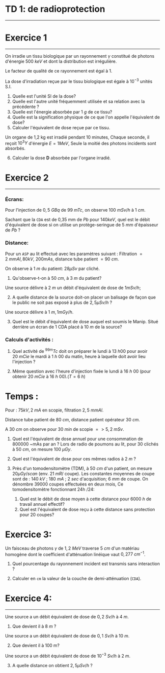# TD 1: de radioprotection
------------------------

# Exercice 1
------------------------

On irradie un tissu biologique par un rayonnement $\gamma$ constitué de photons d'énergie $500~keV$ et dont la distribution est irrégulière.

Le facteur de qualité de ce rayonnement est égal à 1.

La dose d'irradiation reçue par le tissu biologique est égale à $10^{-3}$ unités S.I.

1. Quelle est l'unité SI de la dose?
2. Quelle est l'autre unité fréquemment utilisée et sa relation avec la précédente ?
3. Quelle est l'énergie absorbée par $1 ~g$ de ce tissu?
4. Quelle est la signification physique de ce que l'on appelle l'équivalent de dose?
5. Calculer l'équivalent de dose reçue par ce tissu.

Un organe de 1,2 kg est irradié pendant 10 minutes, Chaque seconde, il reçoit $10^{3} Y$ d'énergie $E=1 MeV$, Seule la moitié des photons incidents sont absorbés.

6. Calculer la dose $\mathbf{D}$ absorbée par l'organe irradié.


# Exercice 2
---------------

### Écrans:

Pour l'injection de $0,5~GBq$ de $99~mTc$, on observe $100~mSv/h$ à $1 ~cm$.

Sachant que la `CDA` est de 0,35 mm de $Pb$ pour $140 keV$, quel est le débit d'équivalent de dose si on utilise un protège-seringue de $5 ~mm$ d'épaisseur de $Pb$ ?


### Distance:
Pour un `ASP` au lit effectué avec les paramètres suivant : Filtration $=2 ~mm Al, 80 kV$, $200 mAs$, distance tube patient $=90 ~cm$.

On observe à $1 ~m$ du patient: $28 \mu Sv$ par cliché.

1. Qu'observe-t-on à $50 ~cm$, à $3 ~m$ du patient?

Une source délivre à $2 ~m$ un débit d'équivalent de dose de $1 mSv / h$;

2. A quelle distance de la source doit-on placer un balisage de façon que le public ne soit pas exposé à plus de $2,5 \mu Sv / h$ ?

Une source délivre à $1 ~m, 1 mGy / h$.

3. Quel est le débit d'équivalent de dose auquel est soumis le Manip. Situé derrière un écran de 1 CDA placé à $10 ~m$ de la source?


### Calculs d'activités :

1.  Quel activité de $^{99m}Tc$ doit on préparer le lundi à $13 ~h 00$ pour avoir $20 ~mCie$ le mardi à $1 ~h~00$ du matin, heure à laquelle doit avoir lieu l'injection ?

2.  Même question avec l'heure d'injection fixée le lundi à $16 ~h~00$ (pour obtenir $20~mCie$ à $16 ~h~00) .(T=6 ~h)$


# Temps :
Pour : $75 kV, 2 ~mA$ en scopie, filtration $2,5 ~mmAl$.

Distance tube patient de $80 ~cm$, distance patient opérateur $30 ~cm$.

A $30 ~cm$ on observe pour $30 ~min$ de scopie $=>5,2 ~mSv$.

1.  Quel est l'équivalent de dose annuel pour une consommation de 800000 ~mAs par an ?
Lors de radio de poumons au lit, pour 30 clichés à $50 ~cm$, on mesure $100 ~\mu Gy$.

2.  Quel est l'équivalent de dose pour ces mêmes radios à $2 ~m$ ?

3.  Près d'un tomodensitomètre (TDM), à $50 ~cm$ d'un patient, on mesure $20 \mu Gy / scan$ (env. $21 ~mR /$ coupe).
Les constantes moyennes de coupe sont de : $140 ~kV$ ; $180 ~mA$ ; $2 ~sec$ d'acquisition; $6 ~mm$ de coupe. On dénombre 39000 coupes effectuées en deux mois, Ce tomodensitomètre fonctionnant 24h /24:

    1. Quel est le débit de dose moyen à cette distance pour $6000 ~h$ de travail annuel effectif?
    2. Quel est l'équivalent de dose reçu à cette distance sans protection pour 20 coupes?


# Exercice 3:
Un faisceau de photons $\gamma$ de $1,2 ~MeV$ traverse $5 ~cm$ d'un matériau homogène dont le coefficient d'atténuation linéique vaut $0,277 ~cm^{-1}$.

1.  Quel pourcentage du rayonnement incident est transmis sans interaction ?

2. Calculer en `cm` la valeur de la couche de demi-atténuation (`CDA`).


# Exercice 4:
---------------

Une source a un débit équivalent de dose de $0,2 ~Sv / h$ à $4 ~m$.

1. Que devient il à $8 ~m$ ?

Une source a un débit équivalent de dose de $0,1 ~Sv / h$ à $10 ~m$.

2. Que devient il à 100 m?

Une source a un débit équivalent de dose de $10^{-3} ~Sv / h$ à $2 ~m$.

3. A quelle distance on obtient $2,5 \mu Sv / h$ ? 
